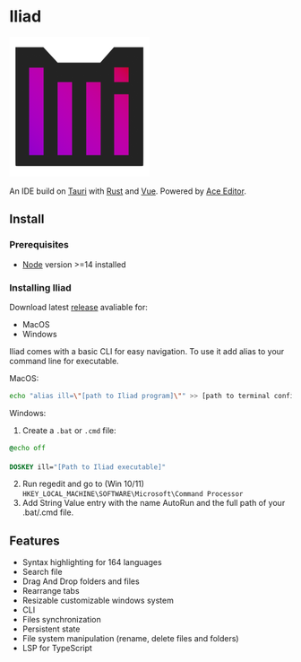 # Iliad

<img src="./public/logo.png" alt="Iliad logo" width="250px" />

An IDE build on [Tauri](https://tauri.app/) with [Rust](https://www.rust-lang.org/) and [Vue](https://vuejs.org/). Powered by [Ace Editor](https://ace.c9.io/).

## Install

### Prerequisites

* [Node](https://nodejs.org/en) version >=14 installed

### Installing Iliad

Download latest [release](https://github.com/KrosFire/Iliad/releases) avaliable for:

* MacOS
* Windows

Iliad comes with a basic CLI for easy navigation. To use it add alias to your command line for executable.

MacOS:

```sh
echo "alias ill=\"[path to Iliad program]\"" >> [path to terminal config file]
```

Windows:

1. Create a `.bat` or `.cmd` file:
```bat
@echo off

DOSKEY ill="[Path to Iliad executable]"
```
2. Run regedit and go to (Win 10/11) `HKEY_LOCAL_MACHINE\SOFTWARE\Microsoft\Command Processor`
3. Add String Value entry with the name AutoRun and the full path of your .bat/.cmd file.

## Features

* Syntax highlighting for 164 languages
* Search file
* Drag And Drop folders and files
* Rearrange tabs
* Resizable customizable windows system
* CLI
* Files synchronization
* Persistent state
* File system manipulation (rename, delete files and folders)
* LSP for TypeScript
